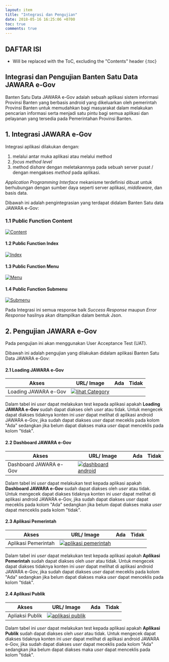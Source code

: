 ```yaml
---
layout: item
title: "Integrasi dan Pengujian"
date: 2018-05-16 16:25:06 +0700
toc: true
comments: true
---
```


## DAFTAR ISI
* Will be replaced with the ToC, excluding the "Contents" header
{:toc}

## Integrasi dan Pengujian Banten Satu Data JAWARA e-Gov

Banten Satu Data JAWARA e-Gov adalah sebuah aplikasi sistem informasi Provinsi Banten yang berbasis android yang dikeluarkan oleh pemerintah Provinsi Banten untuk memudahkan bagi masyarakat dalam melakukan pencarian informasi serta menjadi satu pintu bagi semua aplikasi dan pelayanan yang tersedia pada Pemerintahan Provinsi Banten.

## 1. Integrasi JAWARA e-Gov
Integrasi aplikasi dilakukan dengan:
1. melalui antar muka aplikasi atau melalui method
2. *focus method level*
3. method di*share* dengan meletakannnya pada sebuah server pusat / dengan mengakses *method* pada aplikasi.

*Application Programming Interface*
mekanisme terdefinisi dibuat untuk berhubungan dengan sumber daya seperti server aplikasi, *middleware*, dan basis data.

Dibawah ini adalah pengintegrasian yang terdapat didalam Banten Satu data JAWARA e-Gov:

### 1.1 Public Function Content
[![Content](../images/jawara-egov/integrasi-dan-pengujian/mocr_public-function_content.png)](dev2018.bantenprov.go.id)

#### 1.2 Public Function Index
[![Index](../images/jawara-egov/integrasi-dan-pengujian/mocr_public-function_index.png)](dev2018.bantenprov.go.id)

#### 1.3 Public Function Menu
[![Menu](../images/jawara-egov/integrasi-dan-pengujian/mocr_public-function_menu.png)](dev2018.bantenprov.go.id)

#### 1.4 Public Function Submenu
[![Submenu](../images/jawara-egov/integrasi-dan-pengujian/mocr_public-function_submenu.png)](dev2018.bantenprov.go.id)

Pada Integrasi ini semua response baik *Success Response* maupun *Error Response* hasilnya akan ditampilkan dalam bentuk Json. 

## 2. Pengujian JAWARA e-Gov

Pada pengujian ini akan menggunakan User Acceptance Test (UAT).

Dibawah ini adalah pengujian yang dilakukan didalam aplikasi Banten Satu Data JAWARA e-Gov:

#### 2.1 Loading JAWARA e-Gov

| Akses                | URL/ Image                               | Ada  | Tidak |
| -------------------- | ---------------------------------------- | ---- | ----- |
| Loading JAWARA e-Gov | [![lihat Category](../images/jawara-egov/pengembangan/loading.jpeg)](../images/jawara-egov/pengembangan/loading.jpeg) |      |       |

Dalam tabel ini *user* dapat melakukan test kepada aplikasi apakah **Loading JAWARA e-Gov** sudah dapat diakses oleh *user* atau tidak. Untuk mengecek dapat diakses tidaknya konten ini *user* dapat melihat di aplikasi android JAWARA e-Gov, jika sudah dapat diakses *user* dapat meceklis pada kolom "Ada" sedangkan jika belum dapat diakses maka *user* dapat menceklis pada kolom "tidak".

#### 2.2 Dashboard JAWARA e-Gov

| Akses                  | URL/ Image                               | Ada  | Tidak |
| ---------------------- | ---------------------------------------- | ---- | ----- |
| Dashboard JAWARA e-Gov | [![dashboard android](../images/jawara-egov/implementasi/dashboard-android.jpeg)](../images/jawara-egov/implementasi/dashboard-android.jpeg) |      |       |

Dalam tabel ini *user* dapat melakukan test kepada aplikasi apakah **Dashboard JAWARA e-Gov** sudah dapat diakses oleh *user* atau tidak. Untuk mengecek dapat diakses tidaknya konten ini *user* dapat melihat di aplikasi android JAWARA e-Gov, jika sudah dapat diakses *user* dapat meceklis pada kolom "Ada" sedangkan jika belum dapat diakses maka *user* dapat menceklis pada kolom "tidak".

#### 2.3 Aplikasi Pemerintah

| Akses               | URL/ Image                               | Ada  | Tidak |
| ------------------- | ---------------------------------------- | ---- | ----- |
| Aplikasi Pemerintah | [![aplikasi pemerintah](../images/jawara-egov/implementasi/aplikasi-pemerintah.jpeg)](../images/jawara-egov/implementasi/aplikasi-pemerintah.jpeg) |      |       |

Dalam tabel ini *user* dapat melakukan test kepada aplikasi apakah **Aplikasi Pemerintah** sudah dapat diakses oleh *user* atau tidak. Untuk mengecek dapat diakses tidaknya konten ini *user* dapat melihat di aplikasi android JAWARA e-Gov, jika sudah dapat diakses *user* dapat meceklis pada kolom "Ada" sedangkan jika belum dapat diakses maka *user* dapat menceklis pada kolom "tidak".

#### 2.4 Aplikasi Publik

| Akses           | URL/ Image                               | Ada  | Tidak |
| --------------- | ---------------------------------------- | ---- | ----- |
| Apliaksi Publik | [![aplikasi publik](../images/jawara-egov/implementasi/aplikasi-publik.jpeg)](../images/jawara-egov/implementasi/aplikasi-publik.jpeg) |      |       |

Dalam tabel ini *user* dapat melakukan test kepada aplikasi apakah **Aplikasi Publik** sudah dapat diakses oleh *user* atau tidak. Untuk mengecek dapat diakses tidaknya konten ini *user* dapat melihat di aplikasi android JAWARA e-Gov, jika sudah dapat diakses *user* dapat meceklis pada kolom "Ada" sedangkan jika belum dapat diakses maka *user* dapat menceklis pada kolom "tidak".
